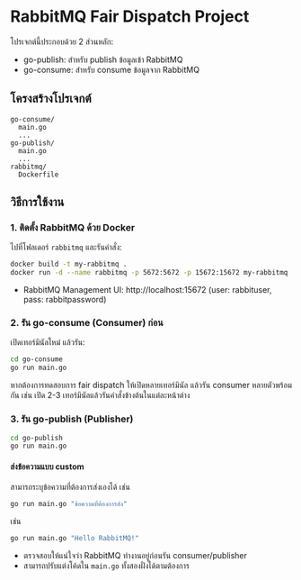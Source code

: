 # RabbitMQ Fair Dispatch Project

โปรเจกต์นี้ประกอบด้วย 2 ส่วนหลัก:
- go-publish: สำหรับ publish ข้อมูลเข้า RabbitMQ
- go-consume: สำหรับ consume ข้อมูลจาก RabbitMQ

## โครงสร้างโปรเจกต์

```
go-consume/
  main.go
  ...
go-publish/
  main.go
  ...
rabbitmq/
  Dockerfile
```

## วิธีการใช้งาน

### 1. ติดตั้ง RabbitMQ ด้วย Docker

ไปที่โฟลเดอร์ `rabbitmq` และรันคำสั่ง:

```sh
docker build -t my-rabbitmq .
docker run -d --name rabbitmq -p 5672:5672 -p 15672:15672 my-rabbitmq
```

- RabbitMQ Management UI: http://localhost:15672 (user: rabbituser, pass: rabbitpassword)


### 2. รัน go-consume (Consumer) ก่อน

เปิดเทอร์มินัลใหม่ แล้วรัน:

```sh
cd go-consume
go run main.go
```

หากต้องการทดสอบการ fair dispatch ให้เปิดหลายเทอร์มินัล แล้วรัน consumer หลายตัวพร้อมกัน เช่น เปิด 2-3 เทอร์มินัลแล้วรันคำสั่งข้างต้นในแต่ละหน้าต่าง


### 3. รัน go-publish (Publisher)

```sh
cd go-publish
go run main.go
```

#### ส่งข้อความแบบ custom
สามารถระบุข้อความที่ต้องการส่งเองได้ เช่น

```sh
go run main.go "ข้อความที่ต้องการส่ง"
```
เช่น
```sh
go run main.go "Hello RabbitMQ!"
```

- ตรวจสอบให้แน่ใจว่า RabbitMQ ทำงานอยู่ก่อนรัน consumer/publisher
- สามารถปรับแต่งโค้ดใน `main.go` ทั้งสองฝั่งได้ตามต้องการ


